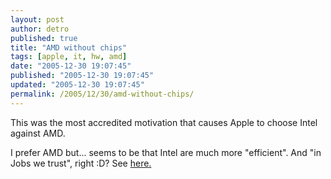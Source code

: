 ```yaml
---
layout: post
author: detro
published: true
title: "AMD without chips"
tags: [apple, it, hw, amd]
date: "2005-12-30 19:07:45"
published: "2005-12-30 19:07:45"
updated: "2005-12-30 19:07:45"
permalink: /2005/12/30/amd-without-chips/
---
```


This was the most accredited motivation that causes Apple to choose Intel against AMD.

I prefer AMD but... seems to be that Intel are much more "efficient". And "in Jobs we trust", right :D?
See <a target="_blank" href="http://www.macitynet.it/macity/aA23229/index.shtml">here.</a>
